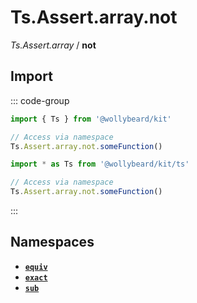 # Ts.Assert.array.not

_Ts.Assert.array_ / **not**

## Import

::: code-group

```typescript [Namespace]
import { Ts } from '@wollybeard/kit'

// Access via namespace
Ts.Assert.array.not.someFunction()
```

```typescript [Barrel]
import * as Ts from '@wollybeard/kit/ts'

// Access via namespace
Ts.Assert.array.not.someFunction()
```

:::

## Namespaces

- [**`equiv`**](/api/ts/assert/array/not/equiv)
- [**`exact`**](/api/ts/assert/array/not/exact)
- [**`sub`**](/api/ts/assert/array/not/sub)
